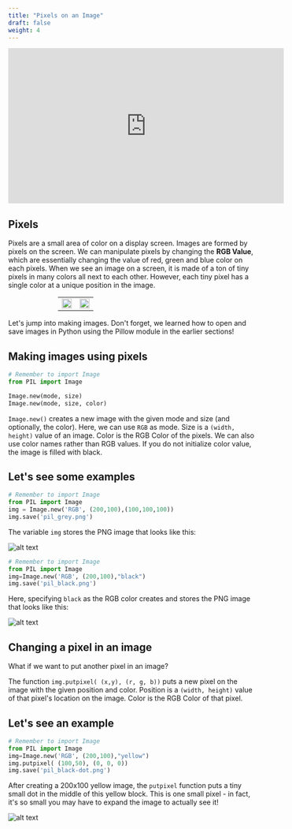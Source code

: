```yaml
---
title: "Pixels on an Image"
draft: false
weight: 4
---
```


<iframe width="560" height="315" src="https://www.youtube.com/embed/WvDHBwyM6_U" frameborder="0" allow="accelerometer; autoplay; encrypted-media; gyroscope; picture-in-picture" allowfullscreen></iframe>

## Pixels 

Pixels are a small area of color on a display screen. Images are formed by pixels on the screen. We can manipulate pixels by changing the **RGB Value**, which are essentially changing the value of red, green and blue color on each pixels. When we see an image on a screen, it is made of a ton of tiny pixels in many colors all next to each other. However, each tiny pixel has a single color at a unique position in the image.

<div style="width:80%;padding-left:20%;">
    <table>
        <td>
            <img src="../../media/nuvi.png" width=100%>
        </td>
        <td>
            <img src="../../media/pixel-nuvi.png" width=100%>
        </td>
    </table>
</div>

Let's jump into making images.  Don't forget, we learned how to open and save images in Python using the Pillow module in the earlier sections!

## Making images using pixels

```python
# Remember to import Image
from PIL import Image

Image.new(mode, size)
Image.new(mode, size, color)
```

`Image.new()` creates a new image with the given mode and size (and optionally, the color).  Here, we can use `RGB` as mode. Size is a `(width, height)` value of an image. Color is the RGB Color of the pixels. We can also use color names rather than RGB values. If you do not initialize color value, the image is filled with black.

## Let's see some examples

```python
# Remember to import Image
from PIL import Image
img = Image.new('RGB', (200,100),(100,100,100))
img.save('pil_grey.png')
```
The variable `img` stores the PNG image that looks like this: 

![alt text](../../media/grey.png "Image showing pixels first example")

```python
# Remember to import Image
from PIL import Image
img=Image.new('RGB', (200,100),"black")
img.save('pil_black.png')
```
Here, specifying `black` as the RGB color creates and stores the PNG image that looks like this:

![alt text](../../media/black.png "Image showing pixels second example")

## Changing a pixel in an image 

What if we want to put another pixel in an image? 

The function `img.putpixel( (x,y), (r, g, b))` puts a new pixel on the image with the given position and color. Position is a `(width, height)` value of that pixel's location on the image. Color is the RGB Color of that pixel.

## Let's see an example

```python
# Remember to import Image
from PIL import Image
img=Image.new('RGB', (200,100),"yellow")
img.putpixel( (100,50), (0, 0, 0))
img.save('pil_black-dot.png')
```

After creating a 200x100 yellow image, the `putpixel` function puts a tiny small dot in the middle of this yellow block. This is one small pixel - in fact, it's so small you may have to expand the image to actually see it!

![alt text](../../media/black-dot.png "image showing pixels third example")

